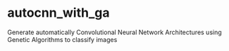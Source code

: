 # autocnn_with_ga
Generate automatically Convolutional Neural Network Architectures using Genetic Algorithms to classify images
